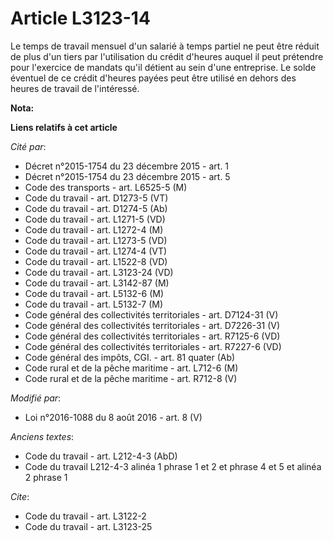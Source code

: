 # Article L3123-14

Le temps de travail mensuel d'un salarié à temps partiel ne peut être réduit de plus d'un tiers par l'utilisation du crédit
d'heures auquel il peut prétendre pour l'exercice de mandats qu'il détient au sein d'une entreprise. Le solde éventuel de ce
crédit d'heures payées peut être utilisé en dehors des heures de travail de l'intéressé.

**Nota:**



**Liens relatifs à cet article**

_Cité par_:

  - Décret n°2015-1754 du 23 décembre 2015 - art. 1
  - Décret n°2015-1754 du 23 décembre 2015 - art. 5
  - Code des transports - art. L6525-5 (M)
  - Code du travail - art. D1273-5 (VT)
  - Code du travail - art. D1274-5 (Ab)
  - Code du travail - art. L1271-5 (VD)
  - Code du travail - art. L1272-4 (M)
  - Code du travail - art. L1273-5 (VD)
  - Code du travail - art. L1274-4 (VT)
  - Code du travail - art. L1522-8 (VD)
  - Code du travail - art. L3123-24 (VD)
  - Code du travail - art. L3142-87 (M)
  - Code du travail - art. L5132-6 (M)
  - Code du travail - art. L5132-7 (M)
  - Code général des collectivités territoriales - art. D7124-31 (V)
  - Code général des collectivités territoriales - art. D7226-31 (V)
  - Code général des collectivités territoriales - art. R7125-6 (VD)
  - Code général des collectivités territoriales - art. R7227-6 (VD)
  - Code général des impôts, CGI. - art. 81 quater (Ab)
  - Code rural et de la pêche maritime - art. L712-6 (M)
  - Code rural et de la pêche maritime - art. R712-8 (V)

_Modifié par_:

  - Loi n°2016-1088 du 8 août 2016 - art. 8 (V)

_Anciens textes_:

  - Code du travail - art. L212-4-3 (AbD)
  - Code du travail L212-4-3 alinéa 1 phrase 1 et 2 et phrase 4 et 5 et alinéa 2 phrase 1

_Cite_:

  - Code du travail - art. L3122-2
  - Code du travail - art. L3123-25
